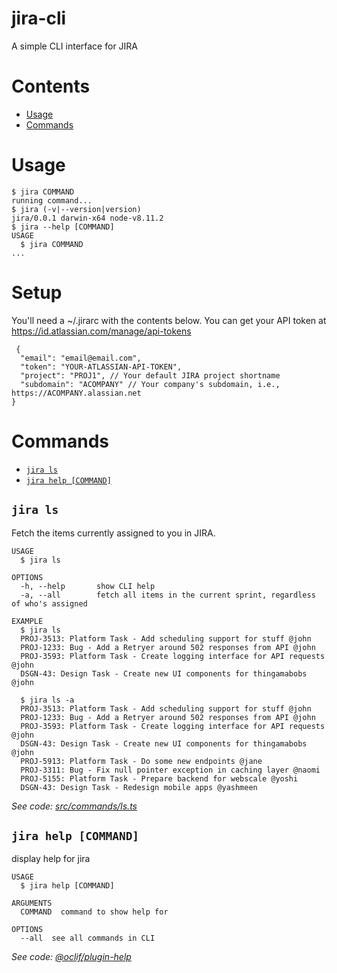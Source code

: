 jira-cli
====
A simple CLI interface for JIRA

<!-- toc -->
# Contents
* [Usage](#usage)
* [Commands](#commands)
<!-- tocstop -->
# Usage
<!-- usage -->
```sh-session
$ jira COMMAND
running command...
$ jira (-v|--version|version)
jira/0.0.1 darwin-x64 node-v8.11.2
$ jira --help [COMMAND]
USAGE
  $ jira COMMAND
...
```
<!-- usagestop -->
# Setup
You'll need a ~/.jirarc with the contents below. You can get your API token at https://id.atlassian.com/manage/api-tokens
```
 { 
  "email": "email@email.com",
  "token": "YOUR-ATLASSIAN-API-TOKEN",
  "project": "PROJ1", // Your default JIRA project shortname
  "subdomain": "ACOMPANY" // Your company's subdomain, i.e., https://ACOMPANY.alassian.net
}
```

# Commands
<!-- commands -->
* [`jira ls`](#jira-ls-file)
* [`jira help [COMMAND]`](#jira-help-command)

## `jira ls`

Fetch the items currently assigned to you in JIRA.

```
USAGE
  $ jira ls 

OPTIONS
  -h, --help       show CLI help
  -a, --all        fetch all items in the current sprint, regardless of who's assigned

EXAMPLE
  $ jira ls
  PROJ-3513: Platform Task - Add scheduling support for stuff @john
  PROJ-1233: Bug - Add a Retryer around 502 responses from API @john
  PROJ-3593: Platform Task - Create logging interface for API requests @john
  DSGN-43: Design Task - Create new UI components for thingamabobs @john

  $ jira ls -a
  PROJ-3513: Platform Task - Add scheduling support for stuff @john
  PROJ-1233: Bug - Add a Retryer around 502 responses from API @john
  PROJ-3593: Platform Task - Create logging interface for API requests @john
  DSGN-43: Design Task - Create new UI components for thingamabobs @john
  PROJ-5913: Platform Task - Do some new endpoints @jane
  PROJ-3311: Bug - Fix null pointer exception in caching layer @naomi
  PROJ-5155: Platform Task - Prepare backend for webscale @yoshi
  DSGN-43: Design Task - Redesign mobile apps @yashmeen
```

_See code: [src/commands/ls.ts](https://github.com/mattconzen/jira-cli/blob/v0.0.1/src/commands/ls.ts)_

## `jira help [COMMAND]`

display help for jira

```
USAGE
  $ jira help [COMMAND]

ARGUMENTS
  COMMAND  command to show help for

OPTIONS
  --all  see all commands in CLI
```

_See code: [@oclif/plugin-help](https://github.com/oclif/plugin-help/blob/v1.2.11/src/commands/help.ts)_
<!-- commandsstop -->
